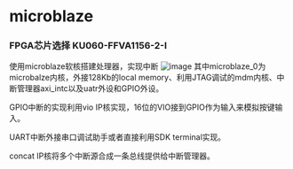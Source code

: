 # microblaze
### FPGA芯片选择 KU060-FFVA1156-2-I
使用microblaze软核搭建处理器，实现中断
![image](https://user-images.githubusercontent.com/109273341/184079504-895b2743-2305-44b2-8aae-f9891a4ea644.png)
其中microblaze_0为microbalze内核，外接128Kb的local memory、利用JTAG调试的mdm内核、中断管理器axi_intc以及uatr外设和GPIO外设。

GPIO中断的实现利用vio IP核实现，16位的VIO接到GPIO作为输入来模拟按键输入。

UART中断外接串口调试助手或者直接利用SDK terminal实现。

concat IP核将多个中断源合成一条总线提供给中断管理器。
